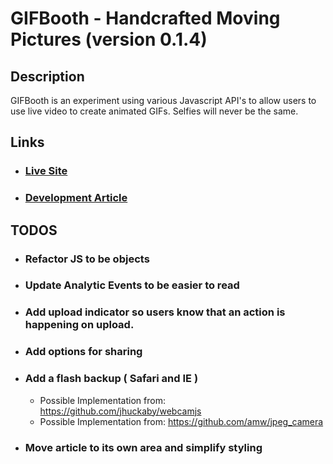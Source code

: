 # GIFBooth - Handcrafted Moving Pictures (version 0.1.4)

## Description
GIFBooth is an experiment using various Javascript API's to allow users to use live video to create animated GIFs. Selfies will never be the same.

## Links
- ### <a href="http://sethmac.com/gifbooth/">Live Site</a>
- ### <a href="http://sethmac.com/gifbooth/article/">Development Article</a>

## TODOS

- ### Refactor JS to be objects

- ### Update Analytic Events to be easier to read

- ### Add upload indicator so users know that an action is happening on upload.

- ### Add options for sharing

- ### Add a flash backup ( Safari and IE )
    - Possible Implementation from: https://github.com/jhuckaby/webcamjs
    - Possible Implementation from: https://github.com/amw/jpeg_camera

- ### Move article to its own area and simplify styling
